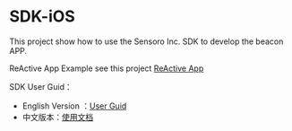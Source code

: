 SDK-iOS
=======

This project show how to use the Sensoro Inc. SDK to develop the beacon APP.

ReActive App Example see this project [ReActive App](https://github.com/Sensoro/Beacon-Active-iOS)

SDK User Guid：

* English Version ：[User Guid](http://www.sensoro.com/en/developer#ios)
* 中文版本：[使用文档](http://www.sensoro.com/zh/developer#ios)

